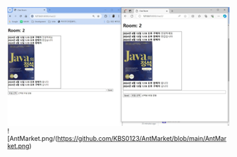  ![test.jpg](https://github.com/KBS0123/AntMarket/blob/main/test.jpg)
 ![AntMarket.png/(https://github.com/KBS0123/AntMarket/blob/main/AntMarket.png)
